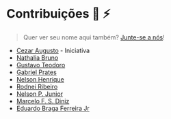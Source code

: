 # Contribuições :wolf: :zap:

> Quer ver seu nome aqui também? [Junte-se a nós](CONTRIBUTING.md)!

* [Cezar Augusto](https://github.com/cezaraugusto) - Iniciativa
* [Nathalia Bruno](https://github.com/nathaliabruno)
* [Gustavo Teodoro](https://github.com/gustavoteodoro)
* [Gabriel Prates](https://github.com/gabsprates)
* [Nelson Henrique](https://github.com/nersoh)
* [Rodnei Ribeiro](https://github.com/raribeiro)
* [Nelson P. Junior](https://github.com/nelsonpjunior)
* [Marcelo F. S. Diniz](https://github.com/marcelod)
* [Eduardo Braga Ferreira Jr](https://github.com/ebragaparah)
